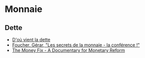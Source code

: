 
# Monnaie 

## Dette

- <i class="fa fa-film"></i> 
  [D'où vient la dette](https://www.youtube.com/watch?v=CnNNYIgEfbw)
- <i class="fa fa-film"></i> 
  [Foucher, Gérar, "Les secrets de la monnaie - la conférence !"](https://www.youtube.com/watch?v=R-Bg_B9OhPU)
- <i class="fa fa-film"></i> 
  [The Money Fix - A Documentary for Monetary Reform](https://www.youtube.com/watch?v=TwmM5Nb6hiE&yt%3Acc=on)


